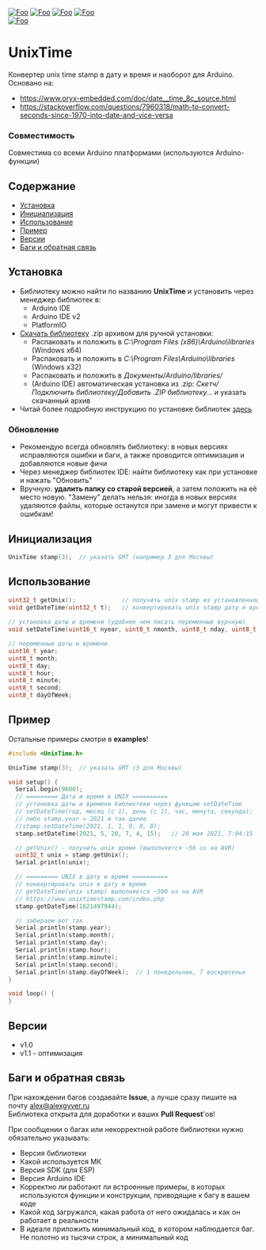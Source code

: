 [![Foo](https://img.shields.io/badge/Version-1.1-brightgreen.svg?style=flat-square)](#versions)
[![Foo](https://img.shields.io/badge/Website-AlexGyver.ru-blue.svg?style=flat-square)](https://alexgyver.ru/)
[![Foo](https://img.shields.io/badge/%E2%82%BD$%E2%82%AC%20%D0%9D%D0%B0%20%D0%BF%D0%B8%D0%B2%D0%BE-%D1%81%20%D1%80%D1%8B%D0%B1%D0%BA%D0%BE%D0%B9-orange.svg?style=flat-square)](https://alexgyver.ru/support_alex/)
[![Foo](https://img.shields.io/badge/README-ENGLISH-blueviolet.svg?style=flat-square)](https://github-com.translate.goog/GyverLibs/UnixTime?_x_tr_sl=ru&_x_tr_tl=en)  
[![Foo](https://img.shields.io/badge/ПОДПИСАТЬСЯ-НА%20ОБНОВЛЕНИЯ-brightgreen.svg?style=social&logo=telegram&color=blue)](https://t.me/GyverLibs)


# UnixTime
Конвертер unix time stamp в дату и время и наоборот для Arduino. Основано на:
- https://www.oryx-embedded.com/doc/date__time_8c_source.html
- https://stackoverflow.com/questions/7960318/math-to-convert-seconds-since-1970-into-date-and-vice-versa

### Совместимость
Совместима со всеми Arduino платформами (используются Arduino-функции)

## Содержание
- [Установка](#install)
- [Инициализация](#init)
- [Использование](#usage)
- [Пример](#example)
- [Версии](#versions)
- [Баги и обратная связь](#feedback)

<a id="install"></a>
## Установка
- Библиотеку можно найти по названию **UnixTime** и установить через менеджер библиотек в:
    - Arduino IDE
    - Arduino IDE v2
    - PlatformIO
- [Скачать библиотеку](https://github.com/GyverLibs/UnixTime/archive/refs/heads/main.zip) .zip архивом для ручной установки:
    - Распаковать и положить в *C:\Program Files (x86)\Arduino\libraries* (Windows x64)
    - Распаковать и положить в *C:\Program Files\Arduino\libraries* (Windows x32)
    - Распаковать и положить в *Документы/Arduino/libraries/*
    - (Arduino IDE) автоматическая установка из .zip: *Скетч/Подключить библиотеку/Добавить .ZIP библиотеку…* и указать скачанный архив
- Читай более подробную инструкцию по установке библиотек [здесь](https://alexgyver.ru/arduino-first/#%D0%A3%D1%81%D1%82%D0%B0%D0%BD%D0%BE%D0%B2%D0%BA%D0%B0_%D0%B1%D0%B8%D0%B1%D0%BB%D0%B8%D0%BE%D1%82%D0%B5%D0%BA)
### Обновление
- Рекомендую всегда обновлять библиотеку: в новых версиях исправляются ошибки и баги, а также проводится оптимизация и добавляются новые фичи
- Через менеджер библиотек IDE: найти библиотеку как при установке и нажать "Обновить"
- Вручную: **удалить папку со старой версией**, а затем положить на её место новую. "Замену" делать нельзя: иногда в новых версиях удаляются файлы, которые останутся при замене и могут привести к ошибкам!


<a id="init"></a>
## Инициализация
```cpp
UnixTime stamp(3);  // указать GMT (например 3 для Москвы)
```

<a id="usage"></a>
## Использование
```cpp
uint32_t getUnix();             // получить unix stamp из установленной даты и времени
void getDateTime(uint32_t t);   // конвертировать unix stamp дату и время (в переменные члены класса)
    
// установка даты и времени (удобнее чем писать переменные вурчную)
void setDateTime(uint16_t nyear, uint8_t nmonth, uint8_t nday, uint8_t nhour, uint8_t nminute, uint8_t nsecond);

// переменные даты и времени
uint16_t year;
uint8_t month;
uint8_t day;
uint8_t hour;
uint8_t minute;
uint8_t second;
uint8_t dayOfWeek;
```

<a id="example"></a>
## Пример
Остальные примеры смотри в **examples**!
```cpp
#include <UnixTime.h>

UnixTime stamp(3);  // указать GMT (3 для Москвы)

void setup() {
  Serial.begin(9600);
  // ========= Дата и время в UNIX ==========
  // установка даты и времени библиотеки через функцию setDateTime
  // setDateTime(год, месяц (с 1), день (с 1), час, минута, секунда);
  // либо stamp.year = 2021 и так далее
  //stamp.setDateTime(2021, 1, 1, 0, 0, 0);
  stamp.setDateTime(2021, 5, 20, 7, 4, 15);   // 20 мая 2021, 7:04:15

  // getUnix() - получить unix время (выполняется ~56 us на AVR)
  uint32_t unix = stamp.getUnix();
  Serial.println(unix);

  // ========= UNIX в дату и время ==========
  // конвертировать unix в дату и время
  // getDateTime(unix stamp) выполняется ~500 us на AVR
  // https://www.unixtimestamp.com/index.php
  stamp.getDateTime(1621497944);

  // забираем вот так
  Serial.println(stamp.year);
  Serial.println(stamp.month);
  Serial.println(stamp.day);
  Serial.println(stamp.hour);
  Serial.println(stamp.minute);
  Serial.println(stamp.second);
  Serial.println(stamp.dayOfWeek);  // 1 понедельник, 7 воскресенье
}

void loop() {
}
```

<a id="versions"></a>
## Версии
- v1.0
- v1.1 - оптимизация

<a id="feedback"></a>
## Баги и обратная связь
При нахождении багов создавайте **Issue**, а лучше сразу пишите на почту [alex@alexgyver.ru](mailto:alex@alexgyver.ru)  
Библиотека открыта для доработки и ваших **Pull Request**'ов!


При сообщении о багах или некорректной работе библиотеки нужно обязательно указывать:
- Версия библиотеки
- Какой используется МК
- Версия SDK (для ESP)
- Версия Arduino IDE
- Корректно ли работают ли встроенные примеры, в которых используются функции и конструкции, приводящие к багу в вашем коде
- Какой код загружался, какая работа от него ожидалась и как он работает в реальности
- В идеале приложить минимальный код, в котором наблюдается баг. Не полотно из тысячи строк, а минимальный код
